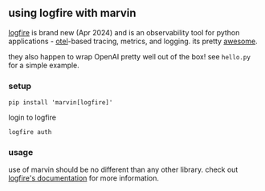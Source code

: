 ## using logfire with marvin

[logfire](https://github.com/pydantic/logfire?tab=readme-ov-file#pydantic-logfire--uncomplicated-observability) is brand new (Apr 2024) and is an observability tool for python applications - [otel](https://opentelemetry.io/docs/what-is-opentelemetry/)-based tracing, metrics, and logging. its pretty [awesome](https://docs.pydantic.dev/logfire/#pydantic-logfire-the-observability-platform-you-deserve).

they also happen to wrap OpenAI pretty well out of the box! see `hello.py` for a simple example.

### setup
```conosle
pip install 'marvin[logfire]'
```

login to logfire
```console
logfire auth
```

### usage
use of marvin should be no different than any other library. check out [logfire's documentation](https://docs.pydantic.dev/logfire/#pydantic-logfire-the-observability-platform-you-deserve) for more information.

